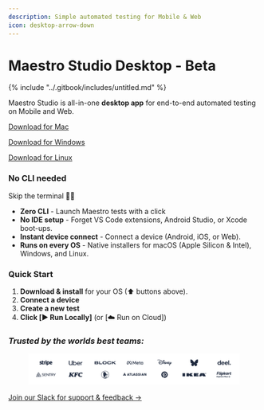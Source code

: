 ```yaml
---
description: Simple automated testing for Mobile & Web
icon: desktop-arrow-down
---
```


# Maestro Studio Desktop - Beta

{% include "../.gitbook/includes/untitled.md" %}

Maestro Studio is all-in-one **desktop app** for end-to-end automated testing on Mobile and Web.

<a href="https://github.com/mobile-dev-inc/maestro-studio/releases/latest/download/Maestro-Studio-mac-universal.dmg" class="button primary">Download for Mac</a>

<a href="https://github.com/mobile-dev-inc/maestro-studio/releases/latest/download/win-Maestro-Studio-x64-setup.exe" class="button primary">Download for Windows</a>

<a href="https://github.com/mobile-dev-inc/maestro-studio/releases/latest/download/linux-Maestro-Studio-x86_64.AppImage" class="button primary">Download for Linux</a>

### No CLI needed <a href="#b415" id="b415"></a>

Skip the terminal 🙅‍♂️

* **Zero CLI** - Launch Maestro tests with a click
* **No IDE setup** - Forget VS Code extensions, Android Studio, or Xcode boot-ups.
* **Instant device connect** - Connect a device (Android, iOS, or Web).
* **Runs on every OS** - Native installers for macOS (Apple Silicon & Intel), Windows, and Linux.&#x20;

### Quick Start <a href="#id-2508" id="id-2508"></a>

1. **Download & install** for your OS (⬆ buttons above).
2. **Connect a device**
3. **Create a new test**
4. **Click [▶︎ Run Locally]** (or [☁️ Run on Cloud])

### _Trusted by the worlds best teams:_

<figure><picture><source srcset="../.gitbook/assets/Untitled design (1).png" media="(prefers-color-scheme: dark)"><img src="../.gitbook/assets/Screenshot 2025-06-16 at 12.18.54 - Editado.png" alt=""></picture><figcaption></figcaption></figure>

<a href="https://mobiledev.typeform.com/to/FelIEe8A?typeform-source=maestro.dev" class="button primary">Join our Slack for support &#x26; feedback →</a>
